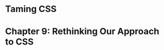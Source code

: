 # Taming CSS
# Chapter 9: Rethinking Our Approach to CSS



<!---
typical approach: html first
  disservicee of css zen (?)
The First Dependency of The Front End
  CSS defines an API - entire rest of our front-end  depends upon it
  approach CSS with the same discipline as another programming language
  DRY, SRP, (Open/Closed?)
Refactoring
Variable organization?
-->
